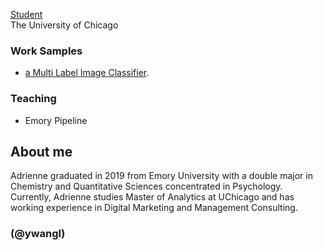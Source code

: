 [Student](https://grahamschool.uchicago.edu/academic-programs/masters-degrees/analytics) \
The University of Chicago

### Work Samples

- [a Multi Label Image Classifier](https://github.com/ywangl/Plant-or-Weed-A-multi-label-image-classifier-to-distinguish-a-crop-image-from-a-weed-image).

### Teaching
- Emory Pipeline

## About me
Adrienne graduated in 2019 from Emory University with a double major in Chemistry and Quantitative Sciences concentrated in Psychology. Currently, Adrienne studies Master of Analytics at UChicago and has working experience in Digital Marketing and Management Consulting. 

### (@ywangl)